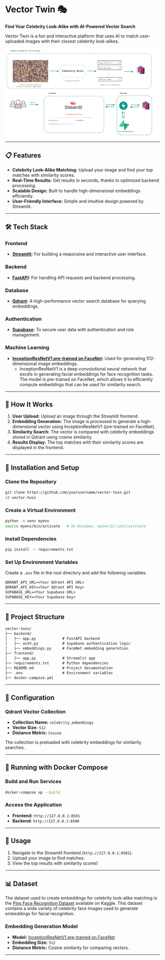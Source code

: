 
# Vector Twin 🎭  
**Find Your Celebrity Look-Alike with AI-Powered Vector Search**  

Vector Twin is a fun and interactive platform that uses AI to match user-uploaded images with their closest celebrity look-alikes. 

![vector-twin](vector-celeb-twin.png "vector-twin-celeb")

---

## 📋 Features  
- **Celebrity Look-Alike Matching:** Upload your image and find your top matches with similarity scores.  
- **Real-Time Results:** Get results in seconds, thanks to optimized backend processing.  
- **Scalable Design:** Built to handle high-dimensional embeddings efficiently.  
- **User-Friendly Interface:** Simple and intuitive design powered by Streamlit.  

---

## 🛠️ Tech Stack  
### **Frontend**  
- **[Streamlit](https://streamlit.io/):** For building a responsive and interactive user interface.  

### **Backend**  
- **[FastAPI](https://fastapi.tiangolo.com/):** For handling API requests and backend processing.  

### **Database**  
- **[Qdrant](https://qdrant.tech/):** A high-performance vector search database for querying embeddings.  

### **Authentication**  
- **[Supabase](https://supabase.com/):** To secure user data with authentication and role management.  

### **Machine Learning**  
- **[InceptionResNetV1 pre-trained on FaceNet](https://github.com/davidsandberg/facenet):** Used for generating 512-dimensional image embeddings.  
  - InceptionResNetV1 is a deep convolutional neural network that excels in generating facial embeddings for face recognition tasks. The model is pre-trained on FaceNet, which allows it to efficiently compute embeddings that can be used for similarity search.

---

## 🚀 How It Works  
1. **User Upload:** Upload an image through the Streamlit frontend.  
2. **Embedding Generation:** The image is processed to generate a high-dimensional vector using InceptionResNetV1 (pre-trained on FaceNet).  
3. **Similarity Search:** The vector is compared with celebrity embeddings stored in Qdrant using cosine similarity.  
4. **Results Display:** The top matches with their similarity scores are displayed in the frontend.  

---

## 🧰 Installation and Setup    

### Clone the Repository  
```bash
git clone https://github.com/yourusername/vector-twin.git
cd vector-twin
```

### Create a Virtual Environment  
```bash
python -m venv myenv
source myenv/bin/activate   # On Windows: myenv\Scripts\activate
```

### Install Dependencies  
```bash
pip install -r requirements.txt
```

### Set Up Environment Variables  
Create a `.env` file in the root directory and add the following variables:  
```plaintext
QDRANT_API_URL=<Your Qdrant API URL>
QDRANT_API_KEY=<Your Qdrant API Key>
SUPABASE_URL=<Your Supabase URL>
SUPABASE_KEY=<Your Supabase Key>
```

---

## 📂 Project Structure  
```plaintext
vector-twin/
├── backend/
│   ├── app.py            # FastAPI backend
│   ├── auth.py           # Supabase authentication logic
|   ├── embeddings.py     # FaceNet embedding generation
├── frontend/
│   ├── app.py            # Streamlit app   
├── requirements.txt      # Python dependencies
├── README.md             # Project documentation
├── .env                  # Environment variables
├── docker-compose.yml      
```

---

## 🔧 Configuration  
### Qdrant Vector Collection  
- **Collection Name:** `celebrity_embeddings`  
- **Vector Size:** `512`  
- **Distance Metric:** `Cosine`  

The collection is preloaded with celebrity embeddings for similarity searches.  

---

## 🐳 Running with Docker Compose  
### Build and Run Services  
```bash
docker-compose up --build
```

### Access the Application  
- **Frontend**: `http://127.0.0.1:8501`  
- **Backend**: `http://127.0.0.1:8500`  

---

## 🎯 Usage  
1. Navigate to the Streamlit frontend (`http://127.0.0.1:8501`).  
2. Upload your image to find matches.  
3. View the top results with similarity scores!  

---

## 📊 Dataset  
The dataset used to create embeddings for celebrity look-alike matching is the [Pins Face Recognition Dataset](https://www.kaggle.com/datasets/hereisburak/pins-face-recognition) available on Kaggle. This dataset contains a wide variety of celebrity face images used to generate embeddings for facial recognition.

### Embedding Generation Model  
- **Model:** [InceptionResNetV1 pre-trained on FaceNet](https://github.com/davidsandberg/facenet)
- **Embedding Size:** `512`
- **Distance Metric:** Cosine similarity for comparing vectors.

---

